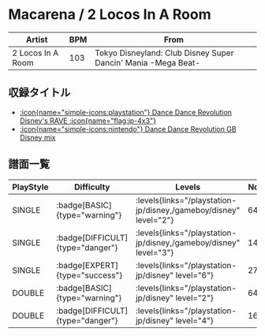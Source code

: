 # Macarena / 2 Locos In A Room

|Artist|BPM|From|
|------|---|----|
|2 Locos In A Room|103|Tokyo Disneyland: Club Disney Super Dancin' Mania -Mega Beat-|

## 収録タイトル

- [:icon{name="simple-icons:playstation"} Dance Dance Revolution Disney's RAVE :icon{name="flag:jp-4x3"}](/playstation-jp/disney)
- [:icon{name="simple-icons:nintendo"} Dance Dance Revolution GB Disney mix](/gameboy/disney)

## 譜面一覧

|PlayStyle|Difficulty|Levels|Notes|Movie|
|---------|----------|------|-----|-----|
|SINGLE| :badge[BASIC]{type="warning"}| :levels{links="/playstation-jp/disney,/gameboy/disney" level="2"}|64/0||
|SINGLE| :badge[DIFFICULT]{type="danger"}| :levels{links="/playstation-jp/disney,/gameboy/disney" level="3"}|149/0||
|SINGLE| :badge[EXPERT]{type="success"}| :levels{links="/playstation-jp/disney" level="6"}|271/0||
|DOUBLE| :badge[BASIC]{type="warning"}| :levels{links="/playstation-jp/disney" level="2"}|64/0||
|DOUBLE| :badge[DIFFICULT]{type="danger"}| :levels{links="/playstation-jp/disney" level="4"}|163/0||
